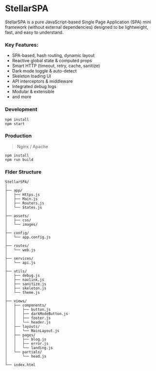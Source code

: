 # StellarSPA

StellarSPA is a pure JavaScript-based Single Page Application (SPA) mini framework (without external dependencies) designed to be lightweight, fast, and easy to understand.

### Key Features:

- SPA-based, hash routing, dynamic layout
- Reactive global state & computed props
- Smart HTTP (timeout, retry, cache, sanitize)
- Dark mode toggle & auto-detect
- Skeleton loading UI
- API interceptors & middleware
- Integrated debug logs
- Modular & extensible
- and more

### Development

```
npm install
npm start
```


### Production

> Nginx / Apache

```
npm install
npm run build
```

### Flder Structure

```
StellarSPA/
│
├── app/
│   ├── Https.js 
│   ├── Main.js 
│   ├── Routers.js 
│   └── States.js 
│
├── assets/
│   ├── css/
│   └── images/
│
├── config/
│   └── app.config.js
│
├── routes/
│   └── web.js
│
├── services/
│   └── api.js
│
├── utils/
│   ├── debug.js
│   ├── navlink.js
│   ├── sanitize.js
│   ├── skeleton.js
│   └── theme.js
│
├── views/
│   ├── components/
│   │   ├── button.js
│   │   ├── darkModeButton.js
│   │   ├── footer.js
│   │   └── header.js
│   ├── layouts/
│   │   └── MainLayout.js
│   ├── pages/
│   │   ├── blog.js
│   │   ├── error.js
│   │   └── landing.js
│   └── partials/
│       └── head.js
│
└── index.html

```
